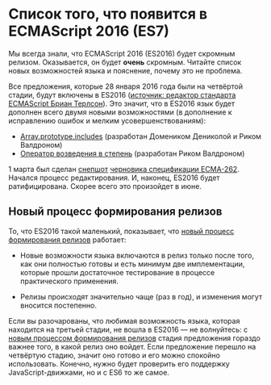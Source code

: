 # Список того, что появится в ECMAScript 2016 (ES7)

Мы всегда знали, что ECMAScript 2016 (ES2016) будет скромным релизом. 
Оказывается, он будет **очень** скромным. Читайте список новых возможностей 
языка и пояснение, почему это не проблема.

Все предложения, которые 28 января 2016 года были на четвёртой стадии, будут включены в ES2016
([источник: редактор стандарта ECMAScript Бриан Терлсон][1]). 
Это значит, что в ES2016 язык будет дополнен всего двумя новыми возможностями 
(в дополнение к исправлению ошибок и мелким усовершенствованиям):

* [Array.prototype.includes][4] (разработан Домеником Дениколой и Риком Валдроном)
* [Оператор возведения в степень][5] (разработан Риком Валдроном)

1 марта был сделан [снепшот][6] [черновика спецификации ECMA-262][2]. Начался процесс 
редактирования. И, наконец, ES2016 будет ратифицирована. Скорее всего это произойдет в июне.


## Новый процесс формирования релизов

То, что ES2016 такой маленький, показывает, что [новый процесс формирования релизов][3]
работает:
   
* Новые возможности языка включаются в релиз только после того, как они полностью готовы и 
  есть минимум две имплементации, которые прошли достаточное тестирование в процессе
  практического применения.

* Релизы происходят значительно чаще (раз в год), и изменения могут вносится постепенно.

Если вы разочарованы, что любимая возможность языка, которая находится на третьей стадии, не вошла
в ES2016 — не волнуйтесь: с [новым процессом формирования релизов][3] стадия предложения
гораздо важнее того, в какой релиз оно войдет. Если предложение перешло на четвёртую стадию, значит
оно готово и его можно спокойно использовать. Конечно, нужно будет проверить его поддержку
JavaScript-движками, но и с ES6 то же самое.

 [1]: https://twitter.com/bterlson/status/692427832555892736
 [2]: https://tc39.github.io/ecma262/
 [3]: http://www.2ality.com/2015/11/tc39-process.html
 [4]: http://www.2ality.com/2016/02/array-prototype-includes.html
 [5]: http://www.2ality.com/2016/02/exponentiation-operator.html
 [6]: https://tc39.github.io/ecma262/2016/
